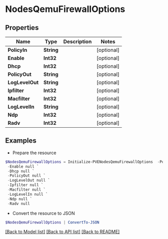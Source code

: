 # NodesQemuFirewallOptions
## Properties

Name | Type | Description | Notes
------------ | ------------- | ------------- | -------------
**PolicyIn** | **String** |  | [optional] 
**Enable** | **Int32** |  | [optional] 
**Dhcp** | **Int32** |  | [optional] 
**PolicyOut** | **String** |  | [optional] 
**LogLevelOut** | **String** |  | [optional] 
**Ipfilter** | **Int32** |  | [optional] 
**Macfilter** | **Int32** |  | [optional] 
**LogLevelIn** | **String** |  | [optional] 
**Ndp** | **Int32** |  | [optional] 
**Radv** | **Int32** |  | [optional] 

## Examples

- Prepare the resource
```powershell
$NodesQemuFirewallOptions = Initialize-PVENodesQemuFirewallOptions  -PolicyIn null `
 -Enable null `
 -Dhcp null `
 -PolicyOut null `
 -LogLevelOut null `
 -Ipfilter null `
 -Macfilter null `
 -LogLevelIn null `
 -Ndp null `
 -Radv null
```

- Convert the resource to JSON
```powershell
$NodesQemuFirewallOptions | ConvertTo-JSON
```

[[Back to Model list]](../README.md#documentation-for-models) [[Back to API list]](../README.md#documentation-for-api-endpoints) [[Back to README]](../README.md)

